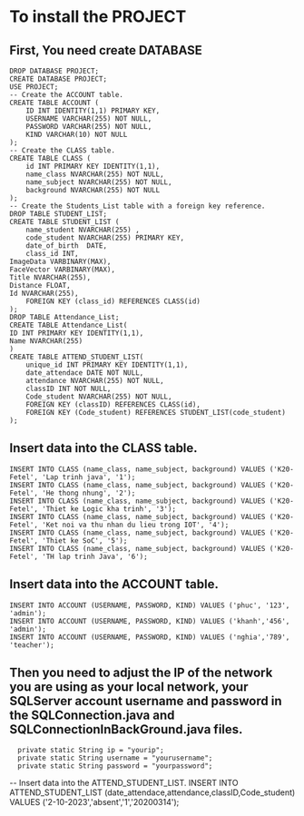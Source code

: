 # To install the PROJECT
First, You need create DATABASE
-----------------------------------------------------------------------
    DROP DATABASE PROJECT;
    CREATE DATABASE PROJECT;
    USE PROJECT;
    -- Create the ACCOUNT table.
    CREATE TABLE ACCOUNT (
        ID INT IDENTITY(1,1) PRIMARY KEY,
        USERNAME VARCHAR(255) NOT NULL,
        PASSWORD VARCHAR(255) NOT NULL,
        KIND VARCHAR(10) NOT NULL
    );
    -- Create the CLASS table.
    CREATE TABLE CLASS (
        id INT PRIMARY KEY IDENTITY(1,1),
        name_class NVARCHAR(255) NOT NULL,
        name_subject NVARCHAR(255) NOT NULL,
        background NVARCHAR(255) NOT NULL
    );
    -- Create the Students_List table with a foreign key reference.
    DROP TABLE STUDENT_LIST;
    CREATE TABLE STUDENT_LIST (
    	name_student NVARCHAR(255) ,
    	code_student NVARCHAR(255) PRIMARY KEY,
    	date_of_birth  DATE,
    	class_id INT,
	ImageData VARBINARY(MAX),
	FaceVector VARBINARY(MAX),
	Title NVARCHAR(255),
	Distance FLOAT,
	Id NVARCHAR(255),
    	FOREIGN KEY (class_id) REFERENCES CLASS(id)
	);
 	DROP TABLE Attendance_List;
	CREATE TABLE Attendance_List(
	ID INT PRIMARY KEY IDENTITY(1,1),
	Name NVARCHAR(255)
	)
    CREATE TABLE ATTEND_STUDENT_LIST(
        unique_id INT PRIMARY KEY IDENTITY(1,1),
        date_attendace DATE NOT NULL,
        attendance NVARCHAR(255) NOT NULL,
        classID INT NOT NULL,
        Code_student NVARCHAR(255) NOT NULL,
        FOREIGN KEY (classID) REFERENCES CLASS(id),
        FOREIGN KEY (Code_student) REFERENCES STUDENT_LIST(code_student)
    );
 Insert data into the CLASS table.
-----------------------------------------------------------------------
    INSERT INTO CLASS (name_class, name_subject, background) VALUES ('K20-Fetel', 'Lap trinh java', '1');
    INSERT INTO CLASS (name_class, name_subject, background) VALUES ('K20-Fetel', 'He thong nhung', '2');
    INSERT INTO CLASS (name_class, name_subject, background) VALUES ('K20-Fetel', 'Thiet ke Logic kha trinh', '3');
    INSERT INTO CLASS (name_class, name_subject, background) VALUES ('K20-Fetel', 'Ket noi va thu nhan du lieu trong IOT', '4');
    INSERT INTO CLASS (name_class, name_subject, background) VALUES ('K20-Fetel', 'Thiet ke SoC', '5');
    INSERT INTO CLASS (name_class, name_subject, background) VALUES ('K20-Fetel', 'TH lap trinh Java', '6');

 Insert data into the ACCOUNT table.
-----------------------------------------------------------------------
    INSERT INTO ACCOUNT (USERNAME, PASSWORD, KIND) VALUES ('phuc', '123', 'admin');
    INSERT INTO ACCOUNT (USERNAME, PASSWORD, KIND) VALUES ('khanh','456', 'admin');
    INSERT INTO ACCOUNT (USERNAME, PASSWORD, KIND) VALUES ('nghia','789', 'teacher');

Then you need to adjust the IP of the network you are using as your local network, your SQLServer account username and password in the SQLConnection.java and SQLConnectionInBackGround.java files. 
-----------------------------------------------------------------------
      private static String ip = "yourip";
      private static String username = "yourusername";
      private static String password = "yourpassword";

-- Insert data into the ATTEND_STUDENT_LIST.
INSERT INTO ATTEND_STUDENT_LIST (date_attendace,attendance,classID,Code_student) VALUES ('2-10-2023','absent','1','20200314');
